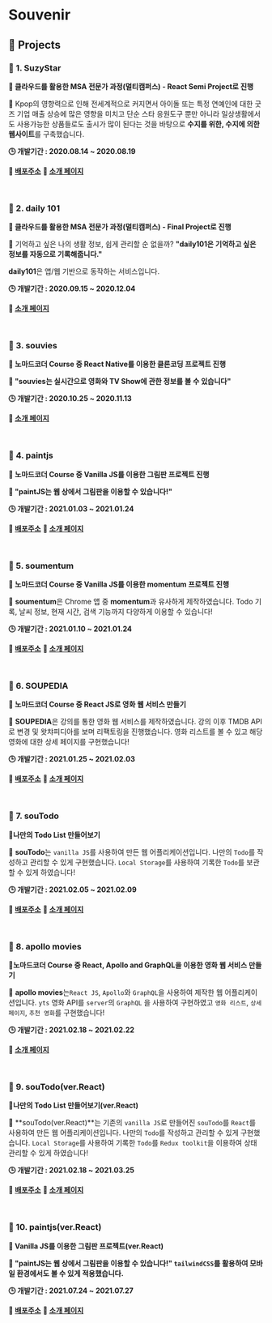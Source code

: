 # Souvenir



## 🎰 Projects

### 🎁 1. SuzyStar

**🎈 클라우드를 활용한 MSA 전문가 과정(멀티캠퍼스) - React Semi Project로 진행**

**📃** Kpop의 영향력으로 인해 전세계적으로 커지면서 아이돌 또는 특정 연예인에 대한 굿즈 기업 매출 상승에 많은 영향을 미치고 단순 스타 응원도구 뿐만 아니라 일상생활에서도 사용가능한 상품들로도 출시가 많이 된다는 것을 바탕으로 **수지를 위한, 수지에 의한 웹사이트**를 구축했습니다.

**🕒 개발기간 : 2020.08.14 ~ 2020.08.19**

**📢 [배포주소](https://souvenir718.github.io/SuzyStar/)** **🔗 [소개 페이지](https://github.com/souvenir718/SuzyStar)**

<br/>

### 🎁 2. daily 101

**🎈 클라우드를 활용한 MSA 전문가 과정(멀티캠퍼스) - Final Project로 진행**

**📃** 기억하고 싶은 나의 생활 정보, 쉽게 관리할 순 없을까? **"daily101은 기억하고 싶은 정보를 자동으로 기록해줍니다."**

**daily101**은 앱/웹 기반으로 동작하는 서비스입니다.

**🕒 개발기간 : 2020.09.15 ~ 2020.12.04**

**🔗 [소개 페이지](https://github.com/daily-101/daily-101-docs/blob/main/README.md)**

<br/>

### 🎁 3. souvies

**🎈 노마드코더 Course 중 React Native를 이용한 클론코딩 프로젝트 진행**

**📃 "souvies는 실시간으로 영화와 TV Show에 관한 정보를 볼 수 있습니다"** 

**🕒 개발기간 : 2020.10.25 ~ 2020.11.13**

**🔗 [소개 페이지](https://github.com/souvenir718/souvies)**

<br/>

### 🎁 4. paintjs

**🎈 노마드코더 Course 중 Vanilla JS를 이용한 그림판 프로젝트 진행**

**📃 "paintJS는 웹 상에서 그림판을 이용할 수 있습니다!"**

**🕒 개발기간 : 2021.01.03 ~ 2021.01.24**

**📢 [배포주소](https://souvenir718.github.io/paintjs/)** **🔗 [소개 페이지](https://github.com/souvenir718/paintjs)**

<br/>

### 🎁 5. soumentum

**🎈 노마드코더 Course 중 Vanilla JS를 이용한 momentum 프로젝트 진행**

📃 **soumentum**은 Chrome 앱 중 **momentum**과 유사하게 제작하였습니다. Todo 기록, 날씨 정보, 현재 시간, 검색 기능까지 다양하게 이용할 수 있습니다!

**🕒 개발기간 : 2021.01.10 ~ 2021.01.24**

**📢 [배포주소](https://souvenir718.github.io/soumentum/)** **🔗 [소개 페이지](https://github.com/souvenir718/chrome_app)**

<br/>

### 🎁 6. SOUPEDIA

**🎈 노마드코더 Course 중 React JS로 영화 웹 서비스 만들기**

📃 **SOUPEDIA**은 강의를 통한 영화 웹 서비스를 제작하였습니다. 강의 이후 TMDB API로 변경 및 왓챠피디아를 보며 리팩토링을 진행했습니다.  영화 리스트를 볼 수 있고 해당 영화에 대한 상세 페이지를 구현했습니다!

**🕒 개발기간 : 2021.01.25 ~ 2021.02.03**

**📢 [배포주소](https://souvenir718.github.io/SOUPEDIA/)** **🔗 [소개 페이지](https://github.com/souvenir718/SOUPEDIA)**

<br/>

### 🎁 7. souTodo

**🎈나만의 Todo List 만들어보기**

📃 **souTodo**는 `vanilla JS`를 사용하여 만든 웹 어플리케이션입니다. 나만의 `Todo`를 작성하고 관리할 수 있게 구현했습니다. `Local Storage`를 사용하여 기록한 `Todo`를 보관할 수 있게 하였습니다!

**🕒 개발기간 : 2021.02.05 ~ 2021.02.09**

**📢 [배포주소](https://souvenir718.github.io/souTodo/)** **🔗 [소개 페이지](https://github.com/souvenir718/souTodo)**

<br/>

### 🎁 8. apollo movies

**🎈노마드코더 Course 중 React, Apollo and GraphQL을 이용한 영화 웹 서비스 만들기**

📃 **apollo movies**는`React JS`, `Apollo`와 `GraphQL`을 사용하여 제작한 웹 어플리케이션입니다. `yts` 영화 API를 `server`의 `GraphQL` 을 사용하여 구현하였고 `영화 리스트`, `상세 페이지`, `추천 영화`를 구현했습니다!

**🕒 개발기간 : 2021.02.18 ~ 2021.02.22**

**🔗 [소개 페이지](https://github.com/souvenir718/apollo_movies)**

<br/>

### 🎁 9. souTodo(ver.React)

**🎈나만의 Todo List 만들어보기(ver.React)**

📃 **souTodo(ver.React)**는 기존의 `vanilla JS`로 만들어진 `souTodo`를 `React`를 사용하여 만든 웹 어플리케이션입니다. 나만의 `Todo`를 작성하고 관리할 수 있게 구현했습니다. `Local Storage`를 사용하여 기록한 `Todo`를 `Redux toolkit`을 이용하여 상태관리할 수 있게 하였습니다!

**🕒 개발기간 : 2021.02.18 ~ 2021.03.25**

**📢 [배포주소](https://souvenir718.github.io/souTodo-react/)** **🔗 [소개 페이지](https://github.com/souvenir718/souTodo-react)**

<br/>

### 🎁 10. paintjs(ver.React)

**🎈  Vanilla JS를 이용한 그림판 프로젝트(ver.React)**

**📃 "paintJS는 웹 상에서 그림판을 이용할 수 있습니다!" `tailwindCSS`를 활용하여 모바일 환경에서도 볼 수 있게 적용했습니다.** 

**🕒 개발기간 : 2021.07.24 ~ 2021.07.27**

**📢 [배포주소](https://souvenir718.github.io/paintJS_React/)** **🔗 [소개 페이지](https://github.com/souvenir718/paintJS_React)**

<br/>



